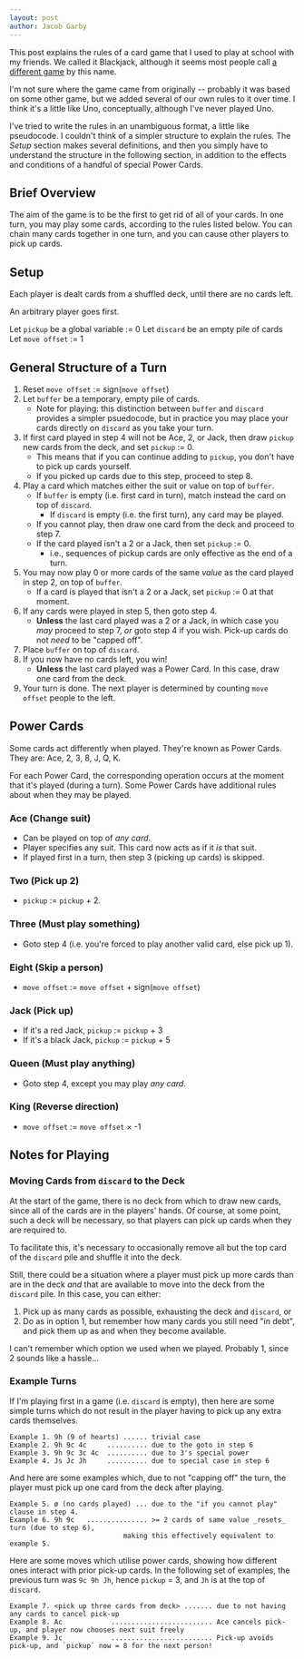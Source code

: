 ```yaml
---
layout: post
author: Jacob Garby
---
```


This post explains the rules of a card game that I used to play at school with my friends. We called it Blackjack,
although it seems most people call [a different game](https://en.wikipedia.org/wiki/Blackjack) by this name.

I'm not sure where the game came from originally -- probably it was based on some other game, but we added several
of our own rules to it over time. I think it's a little like Uno, conceptually, although I've never played Uno.

I've tried to write the rules in an unambiguous format, a little like pseudocode. I couldn't think of a simpler
structure to explain the rules. The _Setup_ section makes several definitions, and then you simply have
to understand the structure in the following section, in addition to the effects and conditions of a handful of
special Power Cards.

## Brief Overview

The aim of the game is to be the first to get rid of all of your cards. In one
turn, you may play some cards, according to the rules listed below. You can
chain many cards together in one turn, and you can cause other players to pick
up cards.

## Setup 

Each player is dealt cards from a shuffled deck, until there are no cards left.

An arbitrary player goes first.

Let `pickup` be a global variable := 0
Let `discard` be an empty pile of cards
Let `move offset` := 1

## General Structure of a Turn

 1. Reset `move offset` := sign(`move offset`)
 2. Let `buffer` be a temporary, empty pile of cards.
    - Note for playing: this distinction between `buffer` and `discard`
        provides a simpler psuedocode, but in practice you may place your cards
        directly on `discard` as you take your turn.
 3. If first card played in step 4 will not be Ace, 2, or Jack,
    then draw `pickup` new cards from the deck, and set `pickup` := 0.
    - This means that if you can continue adding to `pickup`, you don't have to
        pick up cards yourself.
    - If you picked up cards due to this step, proceed to step 8.
 4. Play a card which matches either the suit or value on top of `buffer`.
    - If `buffer` is empty (i.e. first card in turn), match instead the card on
        top of `discard`.
        - If `discard` is empty (i.e. the first turn), any card may be played.
    - If you cannot play, then draw one card from the deck and proceed to
        step 7.
    - If the card played isn't a 2 or a Jack, then set `pickup` := 0.
        - i.e., sequences of pickup cards are only effective as the end of a
            turn.
 5. You may now play 0 or more cards of the same _value_ as the card played in
    step 2, on top of `buffer`.
    - If a card is played that isn't a 2 or a Jack, set `pickup` := 0 at that
        moment.
 6. If any cards were played in step 5, then goto step 4.
    - **Unless** the last card played was a 2 or a Jack, in which case you _may_
        proceed to step 7, _or_ goto step 4 if you wish. Pick-up cards do not
        _need_ to be "capped off".
 7. Place `buffer` on top of `discard`.
 8. If you now have no cards left, you win!
    - **Unless** the last card played was a Power Card. In this case, draw one
        card from the deck.
 9. Your turn is done. The next player is determined by counting `move offset` 
    people to the left.

## Power Cards

Some cards act differently when played. They're known as Power Cards. They are:
Ace, 2, 3, 8, J, Q, K.

For each Power Card, the corresponding operation occurs at the moment that it's
played (during a turn). Some Power Cards have additional rules about when they
may be played.

### Ace (Change suit)

 - Can be played on top of _any card_.
 - Player specifies any suit. This card now acts as if it _is_ that suit.
 - If played first in a turn, then step 3 (picking up cards) is skipped.

### Two (Pick up 2)

 - `pickup` := `pickup` + 2.

### Three (Must play something)

 - Goto step 4 (i.e. you're forced to play another valid card, else pick up 1).

### Eight (Skip a person)

 - `move offset` := `move offset` + sign(`move offset`)

### Jack (Pick up)

 - If it's a red Jack, `pickup` := `pickup` + 3
 - If it's a black Jack, `pickup` := `pickup` + 5

### Queen (Must play anything)

 - Goto step 4, except you may play _any card_.

### King (Reverse direction)

 - `move offset` := `move offset` × -1

## Notes for Playing

### Moving Cards from `discard` to the Deck

At the start of the game, there is no deck from which to draw new cards, since
all of the cards are in the players' hands. Of course, at some point, such a
deck will be necessary, so that players can pick up cards when they are
required to.

To facilitate this, it's necessary to occasionally remove all but the top card
of the `discard` pile and shuffle it into the deck.

Still, there could be a situation where a player must pick up more cards than
are in the deck _and_ that are available to move into the deck from the
`discard` pile. In this case, you can either:

 1) Pick up as many cards as possible, exhausting the deck and `discard`, or
 2) Do as in option 1, but remember how many cards you still need "in debt",
    and pick them up as and when they become available.

I can't remember which option we used when we played. Probably 1, since 2
sounds like a hassle...

### Example Turns

If I'm playing first in a game (i.e. `discard` is empty), then here are some
simple turns which do not result in the player having to pick up any extra
cards themselves.

```
Example 1. 9h (9 of hearts) ...... trivial case
Example 2. 9h 9c 4c     .......... due to the goto in step 6
Example 3. 9h 9c 3c 4c  .......... due to 3's special power
Example 4. Js Jc Jh     .......... due to special case in step 6
```
And here are some examples which, due to not "capping off" the turn, the player
must pick up one card from the deck after playing.
```
Example 5. ø (no cards played) ... due to the "if you cannot play" clause in step 4.
Example 6. 9h 9c   ............... >= 2 cards of same value _resets_ turn (due to step 6),
                            making this effectively equivalent to example 5.
```

Here are some moves which utilise power cards, showing how different ones interact with
prior pick-up cards. In the following set of examples, the previous turn was `9c 9h Jh`,
hence `pickup` = 3, and `Jh` is at the top of `discard`.

```
Example 7. <pick up three cards from deck> ....... due to not having any cards to cancel pick-up
Example 8. Ac            ......................... Ace cancels pick-up, and player now chooses next suit freely
Example 9. Jc            ......................... Pick-up avoids pick-up, and `pickup` now = 8 for the next person!
```
